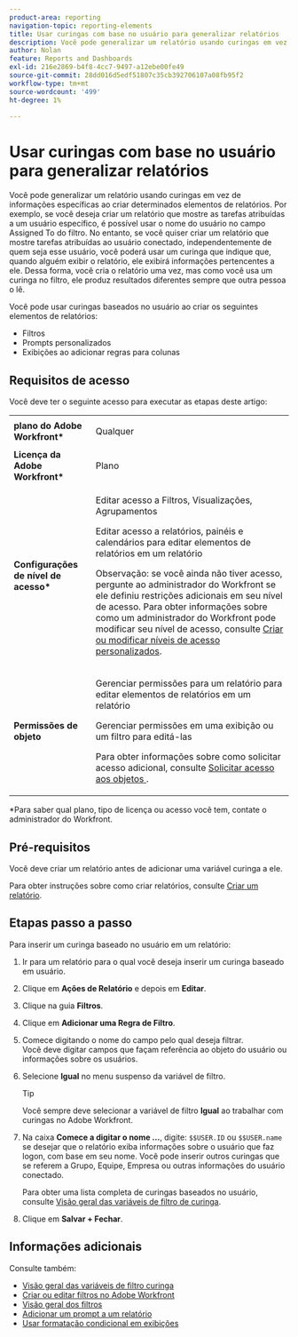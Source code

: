 ```yaml
---
product-area: reporting
navigation-topic: reporting-elements
title: Usar curingas com base no usuário para generalizar relatórios
description: Você pode generalizar um relatório usando curingas em vez de informações específicas ao criar determinados elementos de relatórios.
author: Nolan
feature: Reports and Dashboards
exl-id: 216e2869-b4f8-4cc7-9497-a12ebe00fe49
source-git-commit: 28dd016d5edf51807c35cb392706107a08fb95f2
workflow-type: tm+mt
source-wordcount: '499'
ht-degree: 1%

---
```


# Usar curingas com base no usuário para generalizar relatórios

Você pode generalizar um relatório usando curingas em vez de informações específicas ao criar determinados elementos de relatórios. Por exemplo, se você deseja criar um relatório que mostre as tarefas atribuídas a um usuário específico, é possível usar o nome do usuário no campo Assigned To do filtro. No entanto, se você quiser criar um relatório que mostre tarefas atribuídas ao usuário conectado, independentemente de quem seja esse usuário, você poderá usar um curinga que indique que, quando alguém exibir o relatório, ele exibirá informações pertencentes a ele. Dessa forma, você cria o relatório uma vez, mas como você usa um curinga no filtro, ele produz resultados diferentes sempre que outra pessoa o lê.

Você pode usar curingas baseados no usuário ao criar os seguintes elementos de relatórios:

* Filtros
* Prompts personalizados
* Exibições ao adicionar regras para colunas

## Requisitos de acesso

Você deve ter o seguinte acesso para executar as etapas deste artigo:

<table style="table-layout:auto"> 
 <col> 
 <col> 
 <tbody> 
  <tr> 
   <td role="rowheader"><strong>plano do Adobe Workfront*</strong></td> 
   <td> <p>Qualquer</p> </td> 
  </tr> 
  <tr> 
   <td role="rowheader"><strong>Licença da Adobe Workfront*</strong></td> 
   <td> <p>Plano </p> </td> 
  </tr> 
  <tr> 
   <td role="rowheader"><strong>Configurações de nível de acesso*</strong></td> 
   <td> <p>Editar acesso a Filtros, Visualizações, Agrupamentos</p> <p>Editar acesso a relatórios, painéis e calendários para editar elementos de relatórios em um relatório</p> <p>Observação: se você ainda não tiver acesso, pergunte ao administrador do Workfront se ele definiu restrições adicionais em seu nível de acesso. Para obter informações sobre como um administrador do Workfront pode modificar seu nível de acesso, consulte <a href="../../../administration-and-setup/add-users/configure-and-grant-access/create-modify-access-levels.md" class="MCXref xref">Criar ou modificar níveis de acesso personalizados</a>.</p> </td> 
  </tr> 
  <tr> 
   <td role="rowheader"><strong>Permissões de objeto</strong></td> 
   <td> <p>Gerenciar permissões para um relatório para editar elementos de relatórios em um relatório</p> <p>Gerenciar permissões em uma exibição ou um filtro para editá-las</p> <p>Para obter informações sobre como solicitar acesso adicional, consulte <a href="../../../workfront-basics/grant-and-request-access-to-objects/request-access.md" class="MCXref xref">Solicitar acesso aos objetos </a>.</p> </td> 
  </tr> 
 </tbody> 
</table>

&#42;Para saber qual plano, tipo de licença ou acesso você tem, contate o administrador do Workfront.

## Pré-requisitos

Você deve criar um relatório antes de adicionar uma variável curinga a ele.

Para obter instruções sobre como criar relatórios, consulte [Criar um relatório](../../../reports-and-dashboards/reports/creating-and-managing-reports/create-report.md).

## Etapas passo a passo

Para inserir um curinga baseado no usuário em um relatório:

1. Ir para um relatório para o qual você deseja inserir um curinga baseado em usuário.
1. Clique em **Ações de Relatório** e depois em **Editar**.

1. Clique na guia **Filtros**.
1. Clique em **Adicionar uma Regra de Filtro**.
1. Comece digitando o nome do campo pelo qual deseja filtrar.\
   Você deve digitar campos que façam referência ao objeto do usuário ou informações sobre os usuários.
1. Selecione **Igual** no menu suspenso da variável de filtro.

   >[!TIP]
   >
   >Você sempre deve selecionar a variável de filtro **Igual** ao trabalhar com curingas no Adobe Workfront.

1. Na caixa **Comece a digitar o nome ...**, digite: `$$USER.ID` ou `$$USER.name` se desejar que o relatório exiba informações sobre o usuário que faz logon, com base em seu nome. Você pode inserir outros curingas que se referem a Grupo, Equipe, Empresa ou outras informações do usuário conectado.

   Para obter uma lista completa de curingas baseados no usuário, consulte [Visão geral das variáveis de filtro de curinga](../../../reports-and-dashboards/reports/reporting-elements/understand-wildcard-filter-variables.md).

1. Clique em **Salvar + Fechar**.

## Informações adicionais

Consulte também:

<!--outdated: * [Basic Report Creation Program](https://one.workfront.com/s/basic-report-creation-program) -->
* [Visão geral das variáveis de filtro curinga](../../../reports-and-dashboards/reports/reporting-elements/understand-wildcard-filter-variables.md)
* [Criar ou editar filtros no Adobe Workfront](../../../reports-and-dashboards/reports/reporting-elements/create-filters.md)
* [Visão geral dos filtros](../../../reports-and-dashboards/reports/reporting-elements/filters-overview.md)
* [Adicionar um prompt a um relatório](../../../reports-and-dashboards/reports/creating-and-managing-reports/add-prompt-report.md)
* [Usar formatação condicional em exibições](../../../reports-and-dashboards/reports/reporting-elements/use-conditional-formatting-views.md)
